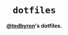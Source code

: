 <div align="center">
  <h1><code>dotfiles</code></h1>

  <p>
    <strong><a href="https://github.com/tedbyron">@tedbyron</a>'s dotfiles.</strong>
  </p>

  <!-- <img src="./.config/screen.png" alt="screenshot of terminal" /> -->
</div>
